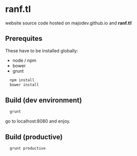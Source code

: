 # ranf.tl

website source code hosted on majodev.github.io and **ranf.tl**!

## Prerequites
These have to be installed globally:
- node / npm
- bower
- grunt

```bash
  npm install
  bower install
```

## Build (dev environment)
```bash
  grunt
```

go to localhost:8080 and enjoy.

## Build (productive)
```bash
  grunt productive
```
